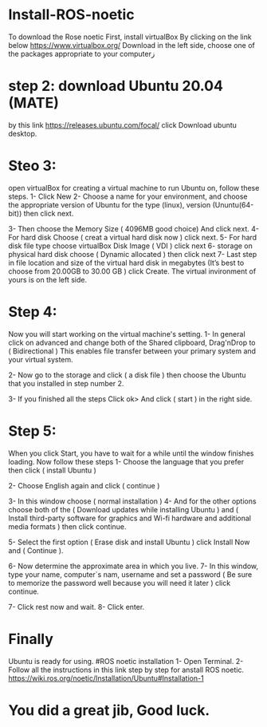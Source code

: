 # Install-ROS-noetic
To download the Rose noetic
First, install virtualBox By clicking on the link below 
https://www.virtualbox.org/
Download in the left side, choose one of the packages appropriate to your computerز

# step 2: download Ubuntu 20.04 (MATE)
by this link https://releases.ubuntu.com/focal/
click Download ubuntu desktop. 

# Steo 3: 
open virtualBox for creating a virtual machine to run Ubuntu on, follow these steps.
1- Click New
2- Choose a name for your environment, and choose the appropriate version of Ubuntu 
for the type (linux), version (Ununtu(64-bit)) then click next.

3- Then choose the Memory Size ( 4096MB good choice) And click next.
4- For hard disk Choose ( creat a virtual hard disk now ) click next.
5- For hard disk file type choose virtualBox Disk Image ( VDI ) click next 
6- storage on physical hard disk choose ( Dynamic allocated ) then click next 
7- Last step in file location and size of the virtual hard disk in megabytes (It’s best to choose from 20.00GB to 30.00 GB ) click Create.
The virtual invironment of yours is on the left side.

# Step 4:
Now you will start working on the virtual machine's setting.
1- In general click on advanced and change both of the Shared clipboard, Drag'nDrop to ( Bidirectional )
This enables file transfer between your primary system and your virtual system.

2- Now go to the storage and click ( a disk file ) then choose the Ubuntu that you installed in step number 2. 

3- If you finished all the steps Click ok>
And click ( start ) in the right side.

# Step 5: 
When you click Start, you have to wait for a while until the window finishes loading.
Now follow these steps 
1- Choose the language that you prefer then click ( install Ubuntu ) 

2- Choose English again and click ( continue ) 

3- In this window choose ( normal installation ) 
4- And for the other options choose both of the ( Download updates while installing Ubuntu ) and ( Install third-party software for graphics and Wi-fi hardware and additional media formats ) then click continue.

5- Select the first option ( Erase disk and install Ubuntu ) click Install Now and ( Continue ). 

6- Now determine the approximate area in which you live. 
7- In this window, type your name, computer`s nam, username and set a password ( Be sure to memorize the password well because you will need it later ) click continue. 

7- Click rest now and wait.
8- Click enter.

# Finally 
Ubuntu is ready for using.
#ROS noetic installation 
1- Open Terminal.
2- Follow all the instructions in this link step by step for anstall ROS noetic.
https://wiki.ros.org/noetic/Installation/Ubuntu#Installation-1

# You did a great jib, Good luck.
 
